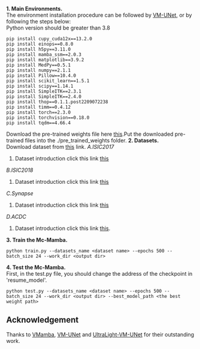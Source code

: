 **1. Main Environments.** </br>
The environment installation procedure can be followed by [VM-UNet](https://github.com/JCruan519/VM-UNet), or by following the steps below:</br>
Python version should be greater than 3.8
```
pip install cupy_cuda12x==13.2.0
pip install einops==0.8.0
pip install h5py==3.11.0
pip install mamba_ssm==2.0.3
pip install matplotlib==3.9.2
pip install MedPy==0.5.1
pip install numpy==2.1.1
pip install Pillow==10.4.0
pip install scikit_learn==1.5.1
pip install scipy==1.14.1
pip install SimpleITK==2.3.1
pip install SimpleITK==2.4.0
pip install thop==0.1.1.post2209072238
pip install timm==0.4.12
pip install torch==2.3.0
pip install torchvision==0.18.0
pip install tqdm==4.66.4

```
Download the pre-trained weights file here [this](https://zenodo.org/records/13743856).Put the downloaded pre-trained files into the ./pre_trained_weights folder.
**2. Datasets.** </br>
Download dataset from [this](https://zenodo.org/records/13741332) link.
*A.ISIC2017* </br>
1. Dataset introduction click this link [this](https://challenge.isic-archive.com/data)</br>

*B.ISIC2018* </br>
1. Dataset introduction click this link [this](https://challenge.isic-archive.com/data)</br>

*C.Synapse* </br>
1. Dataset introduction click this link [this](https://www.synapse.org/#!Synapse:syn3193805/wiki)</br>

*D.ACDC* </br>
1. Dataset introduction click this link [this](https://acdc.vision.ee.ethz.ch/). </br>

**3. Train the Mc-Mamba.**
```
python train.py --datasets_name <dataset name> --epochs 500 --batch_size 24 --work_dir <output dir>
```
**4. Test the Mc-Mamba.**  
First, in the test.py file, you should change the address of the checkpoint in 'resume_model'.
```
python test.py --datasets_name <dataset name> --epochs 500 --batch_size 24 --work_dir <output dir> --best_model_path <the best weight path>
```

## Acknowledgement
Thanks to [VMamba](https://github.com/MzeroMiko/VMamba), [VM-UNet](https://github.com/JCruan519/VM-UNet) and [UltraLight-VM-UNet](https://github.com/wurenkai/UltraLight-VM-UNet) for their outstanding work.
